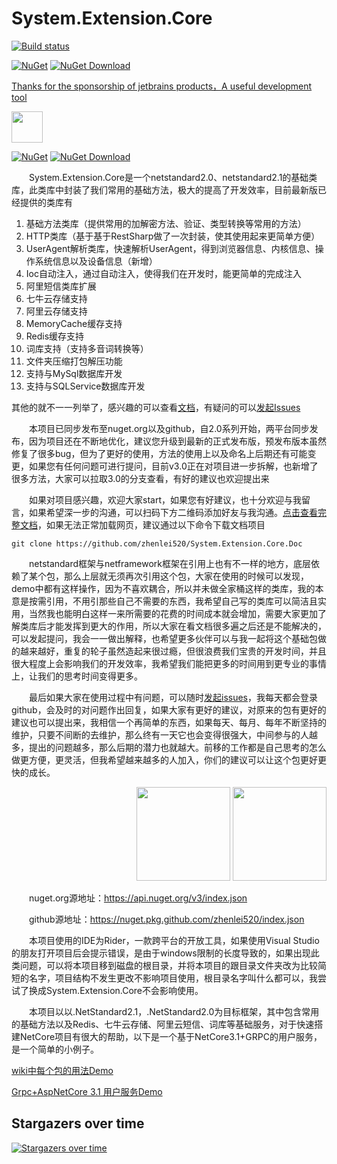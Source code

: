 # System.Extension.Core

[![Build status](https://dev.azure.com/wangzhenlei520/System.Extension.Core/_apis/build/status/System.Extension.Core-2.0%20Build)](https://dev.azure.com/wangzhenlei520/System.Extension.Core/_build/latest?definitionId=3)

[![NuGet](https://img.shields.io/nuget/v/EInfrastructure.Core.svg?style=flat-square)](https://www.nuget.org/packages/EInfrastructure.Core)
[![NuGet Download](https://img.shields.io/nuget/dt/EInfrastructure.Core.svg?style=flat-square)](https://www.nuget.org/packages/EInfrastructure.Core)

<a class="ide" href="https://www.jetbrains.com/?from=System.Extension.Core">
    <p>Thanks for the sponsorship of jetbrains products，A useful development tool</p>
    <img src="./jetbrains.png" width="50" height="50">
</a>


[![NuGet](https://img.shields.io/nuget/v/EInfrastructure.Core.svg?style=flat-square)](https://www.nuget.org/packages/EInfrastructure.Core)
[![NuGet Download](https://img.shields.io/nuget/dt/EInfrastructure.Core.svg?style=flat-square)](https://www.nuget.org/packages/EInfrastructure.Core)

&emsp;&emsp;System.Extension.Core是一个netstandard2.0、netstandard2.1的基础类库，此类库中封装了我们常用的基础方法，极大的提高了开发效率，目前最新版已经提供的类库有

1. 基础方法类库（提供常用的加解密方法、验证、类型转换等常用的方法）
1. HTTP类库（基于基于RestSharp做了一次封装，使其使用起来更简单方便）
1. UserAgent解析类库，快速解析UserAgent，得到浏览器信息、内核信息、操作系统信息以及设备信息（新增）
1. Ioc自动注入，通过自动注入，使得我们在开发时，能更简单的完成注入
1. 阿里短信类库扩展
1. 七牛云存储支持
1. 阿里云存储支持
1. MemoryCache缓存支持
1. Redis缓存支持
1. 词库支持（支持多音词转换等）
1. 文件夹压缩打包解压功能
1. 支持与MySql数据库开发
1. 支持与SQLService数据库开发

其他的就不一一列举了，感兴趣的可以查看[文档](https://docs.bflove.cn/System.Extension.Core.Doc/#/zh-cn/abstract)，有疑问的可以<a href="https://github.com/zhenlei520/System.Extension.Core/issues/new">发起Issues</a>


&emsp;&emsp;本项目已同步发布至nuget.org以及github，自2.0系列开始，两平台同步发布，因为项目还在不断地优化，建议您升级到最新的正式发布版，预发布版本虽然修复了很多bug，但为了更好的使用，方法的使用上以及命名上后期还有可能变更，如果您有任何问题可进行提问，目前v3.0正在对项目进一步拆解，也新增了很多方法，大家可以拉取3.0的分支查看，有好的建议也欢迎提出来

&emsp;&emsp;如果对项目感兴趣，欢迎大家start，如果您有好建议，也十分欢迎与我留言，如果希望深一步的沟通，可以扫码下方二维码添加好友与我沟通。[点击查看完整文档](https://docs.bflove.cn/#/zh-cn/abstract)，如果无法正常加载网页，建议通过以下命令下载文档项目

    git clone https://github.com/zhenlei520/System.Extension.Core.Doc

&emsp;&emsp;netstandard框架与netframework框架在引用上也有不一样的地方，底层依赖了某个包，那么上层就无须再次引用这个包，大家在使用的时候可以发现，demo中都有这样操作，因为不喜欢耦合，所以并未做全家桶这样的类库，我的本意是按需引用，不用引那些自己不需要的东西，我希望自己写的类库可以简洁且实用，当然我也能明白这样一来所需要的花费的时间成本就会增加，需要大家更加了解类库后才能发挥到更大的作用，所以大家在看文档很多遍之后还是不能解决的，可以发起提问，我会一一做出解释，也希望更多伙伴可以与我一起将这个基础包做的越来越好，重复的轮子虽然造起来很过瘾，但很浪费我们宝贵的开发时间，并且很大程度上会影响我们的开发效率，我希望我们能把更多的时间用到更专业的事情上，让我们的思考时间变得更多。


&emsp;&emsp;最后如果大家在使用过程中有问题，可以随时<a href="https://github.com/zhenlei520/System.Extension.Core/issues/new">发起issues</a>，我每天都会登录github，会及时的对问题作出回复，如果大家有更好的建议，对原来的包有更好的建议也可以提出来，我相信一个再简单的东西，如果每天、每月、每年不断坚持的维护，只要不间断的去维护，那么终有一天它也会变得很强大，中间参与的人越多，提出的问题越多，那么后期的潜力也就越大。前移的工作都是自己思考的怎么做更方便，更灵活，但我希望越来越多的人加入，你们的建议可以让这个包更好更快的成长。

<div>
  <p align="right">
    <img width="150" height="150" src="https://docs.bflove.cn/System.Extension.Core.Doc/_media/wechat.jpg">
    <img width="150" height="150"  src="https://docs.bflove.cn/System.Extension.Core.Doc/_media/qq.jpg">
  </p>
  <p align="right">

  </p>
</div>

&emsp;&emsp;nuget.org源地址：https://api.nuget.org/v3/index.json

&emsp;&emsp;github源地址：https://nuget.pkg.github.com/zhenlei520/index.json

&emsp;&emsp;本项目使用的IDE为Rider，一款跨平台的开放工具，如果使用Visual Studio的朋友打开项目后会提示错误，是由于windows限制的长度导致的，如果出现此类问题，可以将本项目移到磁盘的根目录，并将本项目的跟目录文件夹改为比较简短的名字，项目结构不发生更改不影响项目使用，根目录名字叫什么都可以，我尝试了换成System.Extension.Core不会影响使用。


&emsp;&emsp;本项目以以.NetStandard2.1，.NetStandard2.0为目标框架，其中包含常用的基础方法以及Redis、七牛云存储、阿里云短信、词库等基础服务，对于快速搭建NetCore项目有很大的帮助，以下是一个基于NetCore3.1+GRPC的用户服务，是一个简单的小例子。

[wiki中每个包的用法Demo](https://github.com/zhenlei520/System.Extension.Core.Demo)

[Grpc+AspNetCore 3.1 用户服务Demo](https://github.com/zhenlei520/Wolf.User.Service.Demo)

## Stargazers over time

[![Stargazers over time](https://starchart.cc/zhenlei520/System.Extension.Core.svg)](https://starchart.cc/zhenlei520/System.Extension.Core)

